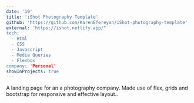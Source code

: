 ```yaml
---
date: '19'
title: 'iShot Photography Template'
github: 'https://github.com/KarenEfereyan/iShot-photography-template'
external: 'https://ishot.netlify.app/"
tech:
  - Html
  - CSS
  - Javascript
  - Media Queries
  - Flexbox
company: 'Personal'
showInProjects: true
---
```


A landing page for an a photography company. Made use of flex, grids and bootstrap
            for responsive and effective layout..
